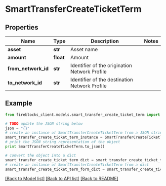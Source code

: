 # SmartTransferCreateTicketTerm


## Properties

Name | Type | Description | Notes
------------ | ------------- | ------------- | -------------
**asset** | **str** | Asset name | 
**amount** | **float** | Amount | 
**from_network_id** | **str** | Identifier of the origination Network Profile | 
**to_network_id** | **str** | Identifier of the destination Network Profile | 

## Example

```python
from fireblocks_client.models.smart_transfer_create_ticket_term import SmartTransferCreateTicketTerm

# TODO update the JSON string below
json = "{}"
# create an instance of SmartTransferCreateTicketTerm from a JSON string
smart_transfer_create_ticket_term_instance = SmartTransferCreateTicketTerm.from_json(json)
# print the JSON string representation of the object
print SmartTransferCreateTicketTerm.to_json()

# convert the object into a dict
smart_transfer_create_ticket_term_dict = smart_transfer_create_ticket_term_instance.to_dict()
# create an instance of SmartTransferCreateTicketTerm from a dict
smart_transfer_create_ticket_term_form_dict = smart_transfer_create_ticket_term.from_dict(smart_transfer_create_ticket_term_dict)
```
[[Back to Model list]](../README.md#documentation-for-models) [[Back to API list]](../README.md#documentation-for-api-endpoints) [[Back to README]](../README.md)


